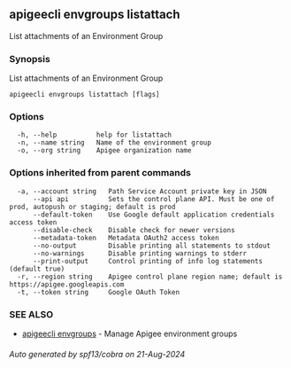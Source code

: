 ## apigeecli envgroups listattach

List attachments of an Environment Group

### Synopsis

List attachments of an Environment Group

```
apigeecli envgroups listattach [flags]
```

### Options

```
  -h, --help          help for listattach
  -n, --name string   Name of the environment group
  -o, --org string    Apigee organization name
```

### Options inherited from parent commands

```
  -a, --account string   Path Service Account private key in JSON
      --api api          Sets the control plane API. Must be one of prod, autopush or staging; default is prod
      --default-token    Use Google default application credentials access token
      --disable-check    Disable check for newer versions
      --metadata-token   Metadata OAuth2 access token
      --no-output        Disable printing all statements to stdout
      --no-warnings      Disable printing warnings to stderr
      --print-output     Control printing of info log statements (default true)
  -r, --region string    Apigee control plane region name; default is https://apigee.googleapis.com
  -t, --token string     Google OAuth Token
```

### SEE ALSO

* [apigeecli envgroups](apigeecli_envgroups.md)	 - Manage Apigee environment groups

###### Auto generated by spf13/cobra on 21-Aug-2024
